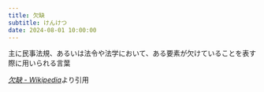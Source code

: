 ```yaml
---
title: 欠缺
subtitle: けんけつ
date: 2024-08-01 10:00:00
---
```


主に民事法規、あるいは法令や法学において、ある要素が欠けていることを表す際に用いられる言葉

<cite>[欠缺 - Wikipedia](https://ja.wikipedia.org/wiki/%E6%AC%A0%E7%BC%BA)</cite>より引用